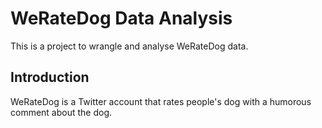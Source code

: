 # WeRateDog Data Analysis
This is a project to wrangle and analyse WeRateDog data.

## Introduction
WeRateDog is a Twitter account that rates people's dog with a humorous comment about the dog.

